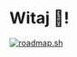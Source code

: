 # Witaj 👋!

[![roadmap.sh](https://api.roadmap.sh/v1-badge/wide/643fb25de2725773749206ff?variant=dark&roadmaps=frontend%2Cflutter%2Cjavascript)](https://roadmap.sh)
